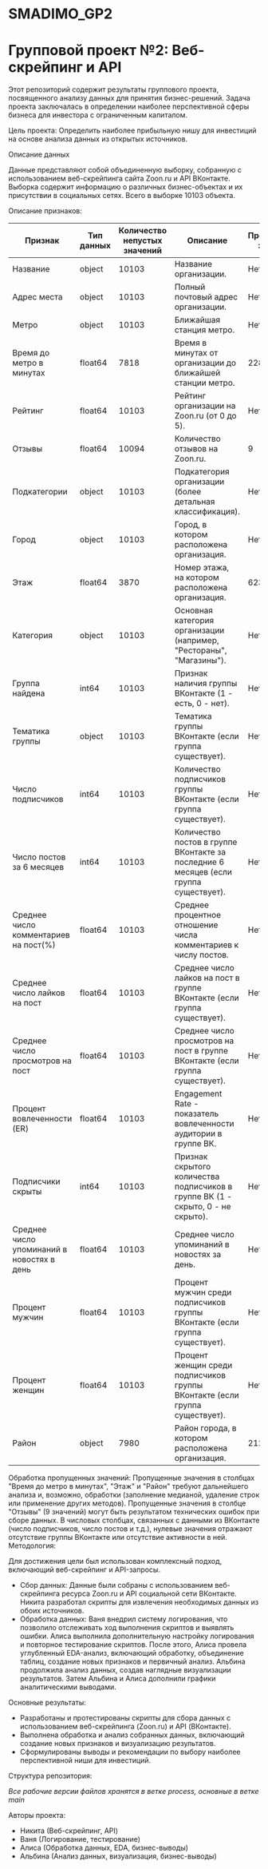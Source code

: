 # SMADIMO_GP2
# Групповой проект №2: Веб-скрейпинг и API

Этот репозиторий содержит результаты группового проекта, посвященного анализу данных для принятия бизнес-решений. Задача проекта заключалась в определении наиболее перспективной сферы бизнеса для инвестора с ограниченным капиталом.

Цель проекта: Определить наиболее прибыльную нишу для инвестиций на основе анализа данных из открытых источников.

Описание данных

Данные представляют собой объединенную выборку, собранную с использованием веб-скрейпинга сайта Zoon.ru и API ВКонтакте. Выборка содержит информацию о различных бизнес-объектах и их присутствии в социальных сетях. Всего в выборке 10103 объекта.

Описание признаков:


Признак                                      | Тип данных | Количество непустых значений | Описание                                                                          | Пропущенные значения | Типичные филлеры
--- | --- | --- | --- | --- | ---
Название                                  | object     | 10103                         | Название организации.                                                              | Нет                    | Нет                
Адрес места                               | object     | 10103                         | Полный почтовый адрес организации.                                                   | Нет                    | Нет                
Метро                                     | object     | 10103                         | Ближайшая станция метро.                                                          | Нет                    | Нет                
Время до метро в минутах                  | float64    | 7818                          | Время в минутах от организации до ближайшей станции метро.                          | 2285                  | Нет                
Рейтинг                                   | float64    | 10103                         | Рейтинг организации на Zoon.ru (от 0 до 5).                                        | Нет                    | Нет                
Отзывы                                    | float64    | 10094                         | Количество отзывов на Zoon.ru.                                                     | 9                     | Нет                
Подкатегории                              | object     | 10103                         | Подкатегория организации (более детальная классификация).                           | Нет                    | Нет                
Город                                     | object     | 10103                         | Город, в котором расположена организация.                                          | Нет                    | Нет                
Этаж                                      | float64    | 3870                          | Номер этажа, на котором расположена организация.                                    | 6233                  | Нет                
Категория                                  | object     | 10103                         | Основная категория организации (например, "Рестораны", "Магазины").                 | Нет                    | Нет                
Группа найдена                            | int64      | 10103                         | Признак наличия группы ВКонтакте (1 - есть, 0 - нет).                             | Нет                    | Нет                
Тематика группы                           | object     | 10103                         | Тематика группы ВКонтакте (если группа существует).                                | Нет                    | Нет                
Число подписчиков                         | int64      | 10103                         | Количество подписчиков группы ВКонтакте (если группа существует).                   | Нет                    | 0                   
Число постов за 6 месяцев                 | int64      | 10103                         | Количество постов в группе ВКонтакте за последние 6 месяцев (если группа существует). | Нет                    | 0                   
Среднее число комментариев на пост(%)     | float64    | 10103                         | Среднее процентное отношение числа комментариев к числу постов.                    | Нет                    | 0                   
Среднее число лайков на пост              | float64    | 10103                         | Среднее число лайков на пост в группе ВКонтакте (если группа существует).           | Нет                    | 0                   
Среднее число просмотров на пост           | float64    | 10103                         | Среднее число просмотров на пост в группе ВКонтакте (если группа существует).        | Нет                    | 0                   
Процент вовлеченности (ER)                 | float64    | 10103                         | Engagement Rate - показатель вовлеченности аудитории в группе ВК.                   | Нет                    | 0                   
Подписчики скрыты                         | int64      | 10103                         | Признак скрытого количества подписчиков в группе ВК (1 - скрыто, 0 - не скрыто).    | Нет                    | 0                   
Среднее число упоминаний в новостях в день | float64    | 10103                         | Среднее число упоминаний в новостях за день.                                      | Нет                    | 0                   
Процент мужчин                            | float64    | 10103                         | Процент мужчин среди подписчиков группы ВКонтакте (если группа существует).         | Нет                    | 0                   
Процент женщин                            | float64    | 10103                         | Процент женщин среди подписчиков группы ВКонтакте (если группа существует).          | Нет                    | 0                   
Район                                     | object     | 7980                          | Район города, в котором расположена организация.                                    | 2123                  | Нет                


Обработка пропущенных значений: Пропущенные значения в столбцах "Время до метро в минутах", "Этаж" и "Район" требуют дальнейшего анализа и, возможно, обработки (заполнение медианой, удаление строк или применение других методов). Пропущенные значения в столбце "Отзывы" (9 значений) могут быть результатом технических ошибок при сборе данных. В числовых столбцах, связанных с данными из ВКонтакте (число подписчиков, число постов и т.д.), нулевые значения отражают отсутствие группы ВКонтакте или отсутствие активности в ней.
Методология:

Для достижения цели был использован комплексный подход, включающий веб-скрейпинг и API-запросы.  

* Сбор данных: Данные были собраны с использованием веб-скрейпинга ресурса Zoon.ru и API социальной сети ВКонтакте. Никита разработал скрипты для извлечения необходимых данных из обоих источников.
* Обработка данных: Ваня внедрил систему логирования, что позволило отслеживать ход выполнения скриптов и выявлять ошибки. Алиса выполнила дополнительную настройку логирования и повторное тестирование скриптов. После этого, Алиса провела углубленный EDA-анализ, включающий обработку, объединение таблиц, создание новых признаков и первичный анализ. Альбина продолжила анализ данных, создав наглядные визуализации результатов. Затем Альбина и Алиса дополнили графики аналитическими выводами.


Основные результаты:

* Разработаны и протестированы скрипты для сбора данных с использованием веб-скрейпинга (Zoon.ru) и API (ВКонтакте).
* Выполнена обработка и анализ собранных данных, включающий создание новых признаков и визуализацию результатов.
* Сформулированы выводы и рекомендации по выбору наиболее перспективной ниши для инвестиций.


Структура репозитория:

*Все рабочие версии файлов хранятся в ветке process, основные в ветке main*


Авторы проекта:

* Никита (Веб-скрейпинг, API)
* Ваня (Логирование, тестирование)
* Алиса (Обработка данных, EDA, бизнес-выводы)
* Альбина (Анализ данных, визуализация, бизнес-выводы)

